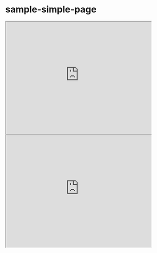 # sample-simple-page
<iframe src="https://masatoshiueno.github.io/leaflet-map-simple/" width="90%" height="350"></iframe>

 <iframe src="https://masatoshiueno.github.io/leaflet-map-simple/" width="90%" height="350"></iframe>

